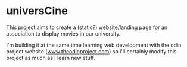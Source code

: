 # universCine

This project aims to create a (static?) website/landing page for an association to display movies in our university.

I'm building it at the same time learning web development with the odin project website (www.theodinproject.com) so i'll certainly modify this project as much as I learn new stuff.